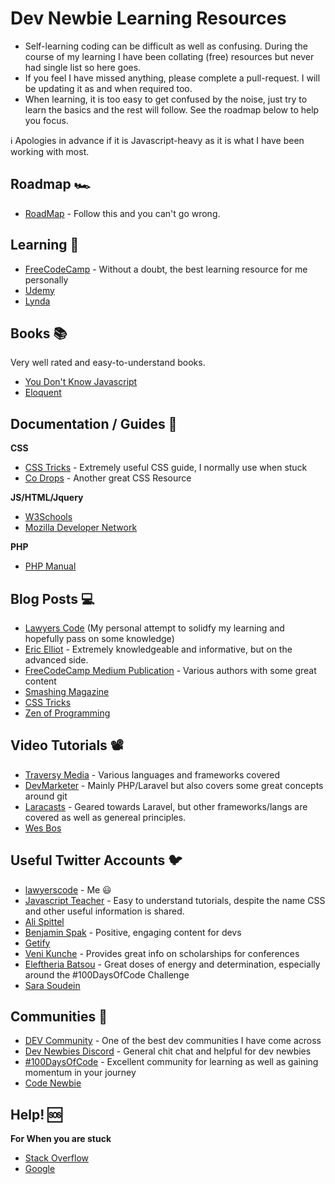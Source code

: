 # Dev Newbie Learning Resources

- Self-learning coding can be difficult as well as confusing. During the course of my learning I have been collating (free) resources but never had single list so here goes.
- If you feel I have missed anything, please complete a pull-request. I will be updating it as and when required too.
- When learning, it is too easy to get confused by the noise, just try to learn the basics and the rest will follow. See the roadmap below to help you focus.

ℹ️ Apologies in advance if it is Javascript-heavy as it is what I have been working with most.

## Roadmap 🏎️
- [RoadMap](https://github.com/kamranahmedse/developer-roadmap) - Follow this and you can't go wrong.

## Learning 🤹

- [FreeCodeCamp](http://freecodecamp.org) - Without a doubt, the best learning resource for me personally
- [Udemy](https://www.udemy.com)
- [Lynda](https://lynda.com)

## Books 📚

Very well rated and easy-to-understand books.

- [You Don't Know Javascript](https://github.com/getify/You-Dont-Know-JS)
- [Eloquent](https://eloquentjavascript.net/)

## Documentation / Guides 📂

**CSS**
- [CSS Tricks](https://css-tricks.com/) - Extremely useful CSS guide, I normally use when stuck
- [Co Drops](https://tympanus.net/codrops/css_reference/) - Another great CSS Resource

**JS/HTML/Jquery**
- [W3Schools](https://www.w3schools.com/)
- [Mozilla Developer Network](https://developer.mozilla.org/en-US/)

**PHP**
- [PHP Manual](http://php.net/manual/en/index.php)

## Blog Posts 💻
- [Lawyers Code](https://lawyerscode.co.uk/blog) (My personal attempt to solidfy my learning and hopefully pass on some knowledge)
- [Eric Elliot](https://medium.com/@_ericelliott/latest) - Extremely knowledgeable and informative, but on the advanced side.
- [FreeCodeCamp Medium Publication](https://medium.freecodecamp.org/) - Various authors with some great content
- [Smashing Magazine](https://www.smashingmagazine.com/)
- [CSS Tricks](https://css-tricks.com/)
- [Zen of Programming](https://zen-of-programming.com/)

## Video Tutorials 📽️
- [Traversy Media](https://www.youtube.com/user/TechGuyWeb) - Various languages and frameworks covered
- [DevMarketer](https://www.youtube.com/channel/UC6kwT7-jjZHHF1s7vCfg2CA) - Mainly PHP/Laravel but also covers some great concepts around git
- [Laracasts](https://laracasts.com) - Geared towards Laravel, but other frameworks/langs are covered as well as genereal principles.
- [Wes Bos](https://wesbos.com)

##  Useful Twitter Accounts 🐦
- [lawyerscode](https://twitter.com/lawyerscode) - Me 😃
- [Javascript Teacher](https://twitter.com/js_tut) - Easy to understand tutorials, despite the name CSS and other useful information is shared.
- [Ali Spittel](https://twitter.com/ASpittel)
- [Benjamin Spak](https://twitter.com/benjaminspak) - Positive, engaging content for devs
- [Getify](https://twitter.com/getify)
- [Veni Kunche](https://twitter.com/venikunche) - Provides great info on scholarships for conferences
- [Eleftheria Batsou](https://twitter.com/BatsouElef) - Great doses of energy and determination, especially around the #100DaysOfCode Challenge
- [Sara Soudein](https://twitter.com/SaraSoueidan)

## Communities 🏢

- [DEV Community](https://dev.to/) - One of the best dev communities I have come across
- [Dev Newbies Discord](https://discord.gg/n7JNnK2) - General chit chat and helpful for dev newbies
- [#100DaysOfCode](https://www.100daysofcode.com/) - Excellent community for learning as well as gaining momentum in your journey
- [Code Newbie](https://www.codenewbie.org/)

## Help! 🆘

**For When you are stuck**

- [Stack Overflow](https://stackoverflow.com/)
- [Google](https://google.com)
